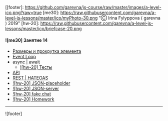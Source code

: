 [[footer]: https://github.com/garevna/js-course/raw/master/images/a-level-ico.png?raw=true
[me30]: https://raw.githubusercontent.com/garevna/a-level-js-lessons/master/ico/myPhoto-30.png "Ⓒ Irina Fylyppova ( garevna ) 2019"
[hw-20]: https://raw.githubusercontent.com/garevna/a-level-js-lessons/master/ico/briefcase-20.png

#### ![me30] Занятие 14

* [Размеры и прокрутка элемента](../md/scroll.md)
* [Event Loop](../md/event-loop.md)
* [async | await](../md/async-await.md)
    * [![hw-20] Тесты](https://garevna.github.io/js-quiz/#async)
* [API](../md/API.md)
* [REST | HATEOAS](../md/REST.md)
* [![hw-20] JSON-placeholder](../md/JSON-placeholder.md)
* [![hw-20] JSON-server](../md/JSON-server.md)
* [![hw-20] fake chat](../md/Fake-chat.md)
* [![hw-20] Homework](../md/hw-14.md)

_________________________________________________________________________

![footer]
